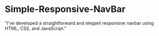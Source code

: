 # Simple-Responsive-NavBar
"I've developed a straightforward and elegant responsive navbar using HTML, CSS, and JavaScript."
